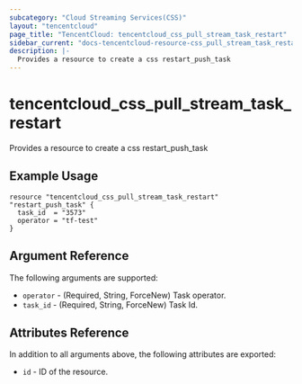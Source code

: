 ```yaml
---
subcategory: "Cloud Streaming Services(CSS)"
layout: "tencentcloud"
page_title: "TencentCloud: tencentcloud_css_pull_stream_task_restart"
sidebar_current: "docs-tencentcloud-resource-css_pull_stream_task_restart"
description: |-
  Provides a resource to create a css restart_push_task
---
```


# tencentcloud_css_pull_stream_task_restart

Provides a resource to create a css restart_push_task

## Example Usage

```hcl
resource "tencentcloud_css_pull_stream_task_restart" "restart_push_task" {
  task_id  = "3573"
  operator = "tf-test"
}
```

## Argument Reference

The following arguments are supported:

* `operator` - (Required, String, ForceNew) Task operator.
* `task_id` - (Required, String, ForceNew) Task Id.

## Attributes Reference

In addition to all arguments above, the following attributes are exported:

* `id` - ID of the resource.




